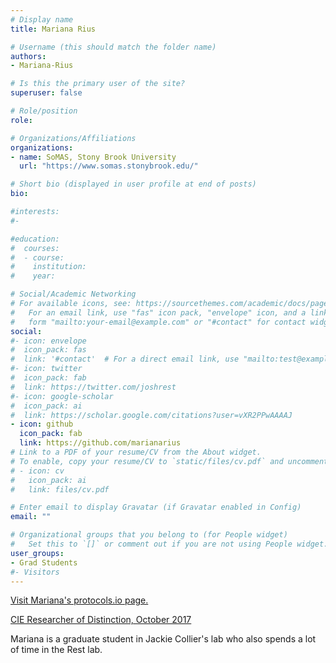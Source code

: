 ```yaml
---
# Display name
title: Mariana Rius

# Username (this should match the folder name)
authors:
- Mariana-Rius

# Is this the primary user of the site?
superuser: false

# Role/position
role: 

# Organizations/Affiliations
organizations:
- name: SoMAS, Stony Brook University
  url: "https://www.somas.stonybrook.edu/"

# Short bio (displayed in user profile at end of posts)
bio: 

#interests:
#- 

#education:
#  courses:
#  - course: 
#    institution: 
#    year: 

# Social/Academic Networking
# For available icons, see: https://sourcethemes.com/academic/docs/page-builder/#icons
#   For an email link, use "fas" icon pack, "envelope" icon, and a link in the
#   form "mailto:your-email@example.com" or "#contact" for contact widget.
social:
#- icon: envelope
#  icon_pack: fas
#  link: '#contact'  # For a direct email link, use "mailto:test@example.org".
#- icon: twitter
#  icon_pack: fab
#  link: https://twitter.com/joshrest
#- icon: google-scholar
#  icon_pack: ai
#  link: https://scholar.google.com/citations?user=vXR2PPwAAAAJ
- icon: github
  icon_pack: fab
  link: https://github.com/marianarius
# Link to a PDF of your resume/CV from the About widget.
# To enable, copy your resume/CV to `static/files/cv.pdf` and uncomment the lines below.
# - icon: cv
#   icon_pack: ai
#   link: files/cv.pdf

# Enter email to display Gravatar (if Gravatar enabled in Config)
email: ""

# Organizational groups that you belong to (for People widget)
#   Set this to `[]` or comment out if you are not using People widget.
user_groups:
- Grad Students
#- Visitors
---
```

<a href="https://www.protocols.io/researchers/mariana-rius"> Visit Mariana's protocols.io page. </a><p>
<a href="https://www.stonybrook.edu/commcms/cie/ciestudentspotlight/mrius2017.php">CIE Researcher of Distinction, October 2017 </a><p>
Mariana is a graduate student in Jackie Collier's lab who also spends a lot of time in the Rest lab.